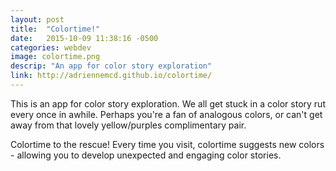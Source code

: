 ```yaml
---
layout: post
title:  "Colortime!"
date:   2015-10-09 11:38:16 -0500
categories: webdev
image: colortime.png
descrip: "An app for color story exploration"
link: http://adriennemcd.github.io/colortime/ 
---
```

This is an app for color story exploration.  We all get stuck in a color story rut every once in awhile. Perhaps you're a fan of analogous colors, or can't get away from that lovely yellow/purples complimentary pair.

Colortime to the rescue! Every time you visit, colortime suggests new colors - allowing you to develop unexpected and engaging color stories.